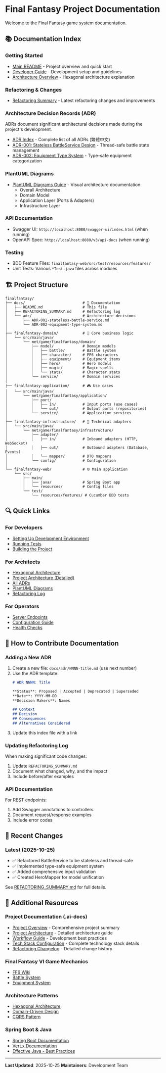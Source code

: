 # Final Fantasy Project Documentation

Welcome to the Final Fantasy game system documentation.

## 📚 Documentation Index

### Getting Started
- [Main README](../README.md) - Project overview and quick start
- [Developer Guide](../Developer.md) - Development setup and guidelines
- [Architecture Overview](../project_architecture_overview.md) - Hexagonal architecture explanation

### Refactoring & Changes
- [Refactoring Summary](REFACTORING_SUMMARY.md) - Latest refactoring changes and improvements

### Architecture Decision Records (ADR)

ADRs document significant architectural decisions made during the project's development.

- [ADR Index](adr/README.md) - Complete list of all ADRs (繁體中文)
- [ADR-001: Stateless BattleService Design](adr/ADR-001-stateless-battle-service.md) - Thread-safe battle state management
- [ADR-002: Equipment Type System](adr/ADR-002-equipment-type-system.md) - Type-safe equipment categorization

### PlantUML Diagrams
- [PlantUML Diagrams Guide](PlantUML-Diagrams-README.md) - Visual architecture documentation
  - Overall Architecture
  - Domain Model
  - Application Layer (Ports & Adapters)
  - Infrastructure Layer

### API Documentation
- Swagger UI: `http://localhost:8080/swagger-ui/index.html` (when running)
- OpenAPI Spec: `http://localhost:8080/v3/api-docs` (when running)

### Testing
- BDD Feature Files: `finalfantasy-web/src/test/resources/features/`
- Unit Tests: Various `*Test.java` files across modules

## 🏗️ Project Structure

```
finalfantasy/
├── docs/                          # 📖 Documentation
│   ├── README.md                  # This file
│   ├── REFACTORING_SUMMARY.md     # Refactoring log
│   └── adr/                       # Architecture decisions
│       ├── ADR-001-stateless-battle-service.md
│       └── ADR-002-equipment-type-system.md
│
├── finalfantasy-domain/           # 🎯 Core business logic
│   └── src/main/java/
│       └── net/game/finalfantasy/domain/
│           ├── model/             # Domain models
│           │   ├── battle/        # Battle system
│           │   ├── character/     # FF6 characters
│           │   ├── equipment/     # Equipment items
│           │   ├── hero/          # Hero models
│           │   ├── magic/         # Magic spells
│           │   └── stats/         # Character stats
│           └── service/           # Domain services
│
├── finalfantasy-application/      # 🎮 Use cases
│   └── src/main/java/
│       └── net/game/finalfantasy/application/
│           ├── port/
│           │   ├── in/            # Input ports (use cases)
│           │   └── out/           # Output ports (repositories)
│           └── service/           # Application services
│
├── finalfantasy-infrastructure/   # 🔌 Technical adapters
│   └── src/main/java/
│       └── net/game/finalfantasy/infrastructure/
│           ├── adapter/
│           │   ├── in/            # Inbound adapters (HTTP, WebSocket)
│           │   ├── out/           # Outbound adapters (Database, Events)
│           │   └── mapper/        # DTO mappers
│           └── config/            # Configuration
│
└── finalfantasy-web/              # 🌐 Main application
    └── src/
        ├── main/
        │   ├── java/              # Spring Boot app
        │   └── resources/         # Config files
        └── test/
            └── resources/features/ # Cucumber BDD tests

```

## 🔍 Quick Links

### For Developers
- [Setting Up Development Environment](../Developer.md#setup)
- [Running Tests](../README.md#testing)
- [Building the Project](../README.md#build)

### For Architects
- [Hexagonal Architecture](../project_architecture_overview.md)
- [Project Architecture (Detailed)](../.ai-docs/project-info/PROJECT-ARCHITECTURE.md)
- [All ADRs](adr/README.md)
- [PlantUML Diagrams](PlantUML-Diagrams-README.md)
- [Refactoring Log](REFACTORING_SUMMARY.md)

### For Operators
- [Server Endpoints](../README.md#server-endpoints)
- [Configuration Guide](../README.md#configuration)
- [Health Checks](../README.md#monitoring-and-health-checks)

## 📝 How to Contribute Documentation

### Adding a New ADR

1. Create a new file: `docs/adr/NNNN-title.md` (use next number)
2. Use the ADR template:
   ```markdown
   # ADR NNNN: Title

   **Status**: Proposed | Accepted | Deprecated | Superseded
   **Date**: YYYY-MM-DD
   **Decision Makers**: Names

   ## Context
   ## Decision
   ## Consequences
   ## Alternatives Considered
   ```
3. Update this index file with a link

### Updating Refactoring Log

When making significant code changes:
1. Update `REFACTORING_SUMMARY.md`
2. Document what changed, why, and the impact
3. Include before/after examples

### API Documentation

For REST endpoints:
1. Add Swagger annotations to controllers
2. Document request/response examples
3. Include error codes

## 🎯 Recent Changes

### Latest (2025-10-25)
- ✅ Refactored BattleService to be stateless and thread-safe
- ✅ Implemented type-safe equipment system
- ✅ Added comprehensive input validation
- ✅ Created HeroMapper for model unification

See [REFACTORING_SUMMARY.md](REFACTORING_SUMMARY.md) for full details.

## 📖 Additional Resources

### Project Documentation (.ai-docs)
- [Project Overview](../.ai-docs/project-info/PROJECT-OVERVIEW.md) - Comprehensive project summary
- [Project Architecture](../.ai-docs/project-info/PROJECT-ARCHITECTURE.md) - Detailed architecture guide
- [Workflow Guide](../.ai-docs/project-info/WORKFLOW-GUIDE.md) - Development best practices
- [Tech Stack Configuration](../.ai-docs/tech-stacks.md) - Complete technology stack details
- [Refactoring Changelog](../.ai-docs/CHANGELOG-REFACTORING.md) - Detailed change history

### Final Fantasy VI Game Mechanics
- [FF6 Wiki](https://finalfantasy.fandom.com/wiki/Final_Fantasy_VI)
- [Battle System](https://finalfantasy.fandom.com/wiki/Battle_system_(Final_Fantasy_VI))
- [Equipment System](https://finalfantasy.fandom.com/wiki/Equipment_(Final_Fantasy_VI))

### Architecture Patterns
- [Hexagonal Architecture](https://alistair.cockburn.us/hexagonal-architecture/)
- [Domain-Driven Design](https://martinfowler.com/bliki/DomainDrivenDesign.html)
- [CQRS Pattern](https://martinfowler.com/bliki/CQRS.html)

### Spring Boot & Java
- [Spring Boot Documentation](https://docs.spring.io/spring-boot/docs/current/reference/html/)
- [Vert.x Documentation](https://vertx.io/docs/)
- [Effective Java - Best Practices](https://www.pearson.com/en-us/subject-catalog/p/effective-java/P200000000138)

---

**Last Updated**: 2025-10-25
**Maintainers**: Development Team
